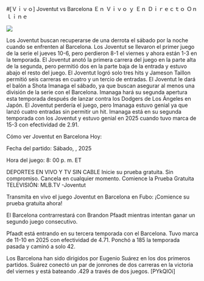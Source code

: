 #[Ｖｉｖｏ] Joventut vs Barcelona Ｅｎ Ｖｉｖｏ ｙ Ｅｎ Ｄｉｒｅｃｔｏ Ｏｎｌｉｎｅ  
  
  
[![](https://i.imgur.com/qSNzIqt.png)](https://movie.rssnews.media/DBLcwgbJy.php)  
  
Los Joventut buscan recuperarse de una derrota el sábado por la noche cuando se enfrenten al Barcelona. Los Joventut se llevaron el primer juego de la serie el jueves 10-6, pero perdieron 8-1 el viernes y ahora están 1-3 en la temporada. El Joventut anotó la primera carrera del juego en la parte alta de la segunda, pero permitió dos en la parte baja de la entrada y estuvo abajo el resto del juego. El Joventut logró solo tres hits y Jameson Taillon permitió seis carreras en cuatro y un tercio de entradas. El Joventut le dará el balón a Shota Imanaga el sábado, ya que buscan asegurar al menos una división de la serie con el Barcelona. Imanaga hará su segunda apertura esta temporada después de lanzar contra los Dodgers de Los Ángeles en Japón. El Joventut perdería el juego, pero Imanaga estuvo genial ya que lanzó cuatro entradas sin permitir un hit. Imanaga está en su segunda temporada con los Joventut y estuvo genial en 2025 cuando tuvo marca de 15-3 con efectividad de 2.91.

Cómo ver Joventut en Barcelona Hoy:

Fecha del partido: Sábado, , 2025

Hora del juego: 8: 00 p. m. ET

DEPORTES EN VIVO Y TV SIN CABLE
Inicie su prueba gratuita. Sin compromiso. Cancela en cualquier momento.
Comience la Prueba Gratuita
TELEVISIÓN: MLB.TV -Joventut

Transmita en vivo el juego Joventut en Barcelona en Fubo: ¡Comience su prueba gratuita ahora! 

El Barcelona contrarrestará con Brandon Pfaadt mientras intentan ganar un segundo juego consecutivo.

Pfaadt está entrando en su tercera temporada con el Barcelona. Tuvo marca de 11-10 en 2025 con efectividad de 4.71. Ponchó a 185 la temporada pasada y caminó a solo 42.

Los Barcelona han sido dirigidos por Eugenio Suárez en los dos primeros partidos. Suárez conectó un par de jonrones de dos carreras en la victoria del viernes y está bateando .429 a través de dos juegos. [PYkQIOi]